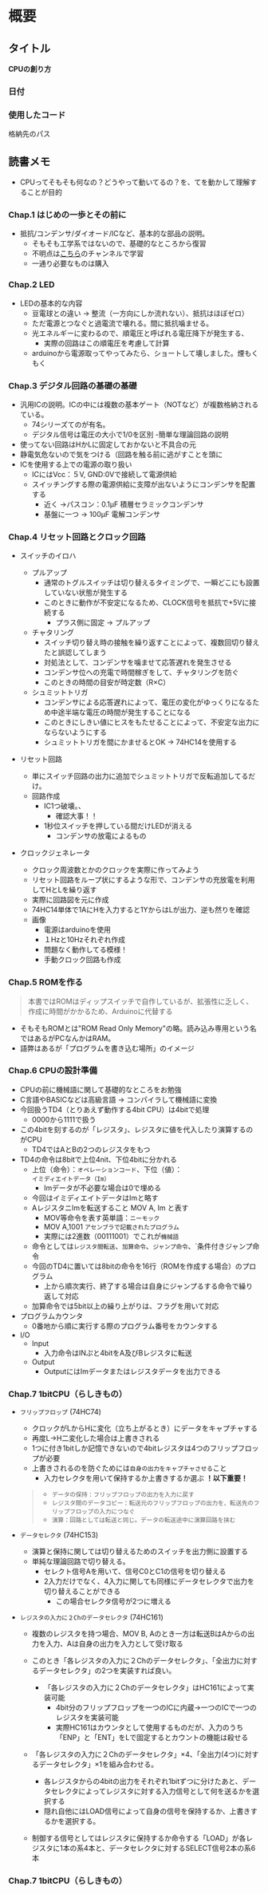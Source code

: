 # 概要

## タイトル

**CPUの創り方**

### 日付



### 使用したコード

格納先のパス

## 読書メモ

- CPUってそもそも何なの？どうやって動いてるの？を、てを動かして理解することが目的

### Chap.1 はじめの一歩とその前に

- 抵抗/コンデンサ/ダイオード/ICなど、基本的な部品の説明。
  - そもそも工学系ではないので、基礎的なところから復習
  - 不明点は[こちら](https://www.youtube.com/@ICHIKEN1)のチャンネルで学習
  - 一通り必要なものは購入

### Chap.2 LED

- LEDの基本的な内容
  - 豆電球との違い -> 整流（一方向にしか流れない）、抵抗はほぼゼロ）
  - ただ電源とつなぐと過電流で壊れる。間に抵抗噛ませる。
  - 光エネルギーに変わるので、順電圧と呼ばれる電圧降下が発生する、
    - 実際の回路はこの順電圧を考慮して計算
  - arduinoから電源取ってやってみたら、ショートして壊しました。煙もくもく

### Chap.3 デジタル回路の基礎の基礎

- 汎用ICの説明。ICの中には複数の基本ゲート（NOTなど）が複数格納されるている。
  - 74シリーズてのが有名。
  - デジタル信号は電圧の大小で1/0を区別
-簡単な理論回路の説明
- 使ってない回路はHかLに固定しておかないと不具合の元
- 静電気危ないので気をつける（回路を触る前に逃がすことを頭に
- ICを使用する上での電源の取り扱い
  - ICにはVcc：５V, GND:0Vで接続して電源供給
  - スイッチングする際の電源供給に支障が出ないようにコンデンサを配置する
    - 近く ->パスコン：0.1μF 積層セラミックコンデンサ
    - 基盤に一つ -> 100μF 電解コンデンサ

### Chap.4 リセット回路とクロック回路

- スイッチのイロハ
  - プルアップ
    - 通常のトグルスイッチは切り替えるタイミングで、一瞬どこにも設置していない状態が発生する
    - このときに動作が不安定になるため、CLOCK信号を抵抗で+5Vに接続する
      - プラス側に固定  -> プルアップ
  - チャタリング
    - スイッチ切り替え時の接触を繰り返すことによって、複数回切り替えたと誤認してしまう
    - 対処法として、コンデンサを噛ませて応答遅れを発生させる
    - コンデンサ位への充電で時間稼ぎをして、チャタリングを防ぐ
    - このときの時間の目安が時定数（R×C）
  - シュミットトリガ
    - コンデンサによる応答遅れによって、電圧の変化がゆっくりになるため中途半端な電圧の時間が発生することになる
    - このときにしきい値にヒスをもたせることによって、不安定な出力にならないようにする
    - シュミットトリガを間にかませるとOK -> 74HC14を使用する

- リセット回路
  - 単にスイッチ回路の出力に追加でシュミットトリガで反転追加してるだけ。
  - 回路作成
    - IC1つ破壊。、
      - 確認大事！！
    - 1秒位スイッチを押している間だけLEDが消える
      - コンデンサの放電によるもの

- クロックジェネレータ
  - クロック周波数とかのクロックを実際に作ってみよう
  - リセット回路をループ状にするような形で、コンデンサの充放電を利用してHとLを繰り返す
  - 実際に回路図を元に作成
  - 74HC14単体で1AにHを入力すると1YからはLが出力、逆も然りを確認
  - 画像
    - 電源はarduinoを使用
    - １Hzと10Hzそれぞれ作成
    - 問題なく動作してる模様！
    - 手動クロック回路も作成
  
### Chap.5 ROMを作る

> 本書ではROMはディップスイッチで自作しているが、拡張性に乏しく、作成に時間がかかるため、Arduinoに代替する

- そもそもROMとは"ROM Read Only Memory"の略。読み込み専用という名ではあるがPCなんかはRAM。
- 語弊はあるが「プログラムを書き込む場所」のイメージ

### Chap.6 CPUの設計準備

- CPUの前に機械語に関して基礎的なところをお勉強
- C言語やBASICなどは高級言語 -> コンパイラして機械語に変換
- 今回扱うTD4（とりあえず動作する4bit CPU）は4bitで処理
  - 0000から1111で扱う
- この4bitを刻するのが「レジスタ」、レジスタに値を代入したり演算するのがCPU
  - TD4ではAとBの2つのレジスタをもつ
- TD4の命令は8bitで上位4nit、下位4bitに分かれる
  - 上位（命令）：`オペレーションコード`、下位（値）：`イミディエイトデータ（Im）`
    - Imデータが不必要な場合は0で埋める
  - 今回はイミディエイトデータはImと略す
  - AレジスタニImを転送すること MOV A, Im と表す
    - MOV等命令を表す英単語：`ニーモック`
    - MOV A,1001 `アセンブラで記載されたプログラム`
    - 実際には2進数（00111001）でこれが`機械語`
  - 命令としては`レジスタ間転送`、`加算命令`、`ジャンプ命令`、`条件付きジャンプ命令
  - 今回のTD4に置いては8bitの命令を16行（ROMを作成する場合）のプログラム
    - 上から順次実行、終了する場合は自身にジャンプるする命令で繰り返して対応
  - 加算命令では5bit以上の繰り上がりは、フラグを用いて対応
- プログラムカウンタ
  - 0番地から順に実行する際のプログラム番号をカウンタする
- I/O
  - Input
    - 入力命令はINぷと4bitをA及びBレジスタに転送
  - Output
    - OutputにはImデータまたはレジスタデータを出力できる

### Chap.7 1bitCPU（らしきもの）

- `フリップフロップ` (74HC74)
  - クロックがLからHに変化（立ち上がるとき）にデータをキャプチャする
  - 再度L->H二変化した場合は上書きされる
  - 1つに付き1bitしか記憶できないので4bitレジスタは4つのフリップフロップが必要
  - 上書きされるのを防ぐためには`自身の出力をキャプチャさせる`こと
    - 入力セレクタを用いて保持するか上書きするか選ぶ
**！以下重要！**

  > - `データの保持：フリップフロップの出力を入力に戻す`
  > - `レジスタ間のデータコピー：転送元のフリップフロップの出力を、転送先のフリップフロップの入力につなぐ`
  > - `演算：回路としては転送と同じ。データの転送途中に演算回路を挟む`

- `データセレクタ` (74HC153)
  - 演算と保持に関しては切り替えるためのスイッチを出力側に設置する
  - 単純な理論回路で切り替える。
    - セレクト信号Aを用いて、信号C0とC1の信号を切り替える
    - 2入力だけでなく、4入力に関しても同様にデータセレクタで出力を切り替えることができる
      - この場合セレクタ信号が2つに増える

- `レジスタの入力に２Chのデータセレクタ` (74HC161)
  - 複数のレジスタを持つ場合、MOV B, Aのとき一方は転送BはAからの出力を入力、Aは自身の出力を入力として受け取る
  - このとき「各レジスタの入力に２Chのデータセレクタ」、「全出力に対するデータセレクタ」の2つを実装すれば良い。
    - 「各レジスタの入力に２Chのデータセレクタ」はHC161によって実装可能
      - 4bit分のフリップフロップを一つのICに内蔵->一つのICで一つのレジスタを実装可能
      - 実際HC161はカウンタとして使用するものだが、入力のうち「ENP」と「ENT」をLで固定するとカウントの機能は殺せる
  - 「各レジスタの入力に２Chのデータセレクタ」×4、「全出力(4つ)に対するデータセレクタ」×1を組み合わせる。
    - 各レジスタからの4bitの出力をそれぞれ1bitずつに分けたあと、データセレクタによってレジスタに対する入力信号として何を送るかを選択する
    - 隠れ自他にはLOAD信号によって自身の信号を保持するか、上書きするかを選択する。
  
  - 制御する信号としてはレジスタに保持するか命令する「LOAD」が各レジスタに1本の系4本と、データセレクタに対するSELECT信号2本の系6本

### Chap.7 1bitCPU（らしきもの）

